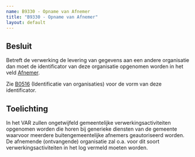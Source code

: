 ```yaml
---
name: B9330 - Opname van Afnemer
title: "B9330 - Opname van Afnemer"
layout: default
---
```

## Besluit
Betreft de verwerking de levering van gegevens aan een andere organisatie dan moet de identificator van deze organisatie opgenomen worden in het veld [Afnemer](../../../gegevenswoordenboek/attributen/Afnemer.md).

Zie [B0516](./0516.md) (Identificatie van organisaties) voor de vorm van deze identificator.

## Toelichting
In het VAR zullen ongetwijfeld gemeentelijke verwerkingsactiviteiten opgenomen worden die horen bij generieke diensten van de gemeente waarvoor meerdere buitengemeentelijke afnemers geautoriseerd worden. De afnemende (ontvangende) organisatie zal o.a. voor dit soort verwerkingsactiviteiten in het log vermeld moeten worden.
